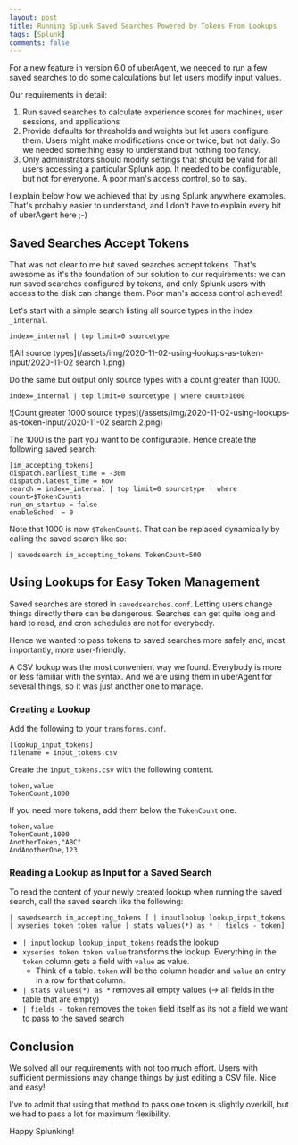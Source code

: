```yaml
---
layout: post
title: Running Splunk Saved Searches Powered by Tokens From Lookups
tags: [Splunk]
comments: false
---
```

For a new feature in version 6.0 of uberAgent, we needed to run a few saved searches to do some calculations but let users modify input values.

Our requirements in detail:
 1. Run saved searches to calculate experience scores for machines, user sessions, and applications
 2. Provide defaults for thresholds and weights but let users configure them. Users might make modifications once or twice, but not daily. So we needed something easy to understand but nothing too fancy.
 3. Only administrators should modify settings that should be valid for all users accessing a particular Splunk app. It needed to be configurable, but not for everyone. A poor man's access control, so to say.

I explain below how we achieved that by using Splunk anywhere examples. That's probably easier to understand, and I don't have to explain every bit of uberAgent here ;-)

## Saved Searches Accept Tokens
That was not clear to me but saved searches accept tokens. That's awesome as it's the foundation of our solution to our requirements: we can run saved searches configured by tokens, and only Splunk users with access to the disk can change them. Poor man's access control achieved!

Let's start with a simple search listing all source types in the index `_internal`.
```
index=_internal | top limit=0 sourcetype
```

![All source types](/assets/img/2020-11-02-using-lookups-as-token-input/2020-11-02 search 1.png)

Do the same but output only source types with a count greater than 1000.
```
index=_internal | top limit=0 sourcetype | where count>1000
```

![Count greater 1000 source types](/assets/img/2020-11-02-using-lookups-as-token-input/2020-11-02 search 2.png)

The 1000 is the part you want to be configurable. Hence create the following saved search:
```
[im_accepting_tokens]
dispatch.earliest_time = -30m
dispatch.latest_time = now
search = index=_internal | top limit=0 sourcetype | where count>$TokenCount$
run_on_startup = false
enableSched  = 0
```

Note that 1000 is now `$TokenCount$`. That can be replaced dynamically by calling the saved search like so:
```
| savedsearch im_accepting_tokens TokenCount=500
```

## Using Lookups for Easy Token Management
Saved searches are stored in `savedsearches.conf`. Letting users change things directly there can be dangerous. Searches can get quite long and hard to read, and cron schedules are not for everybody.

Hence we wanted to pass tokens to saved searches more safely and, most importantly, more user-friendly.

A CSV lookup was the most convenient way we found. Everybody is more or less familiar with the syntax. And we are using them in uberAgent for several things, so it was just another one to manage.

### Creating a Lookup
Add the following to your `transforms.conf`.
```
[lookup_input_tokens]
filename = input_tokens.csv
```

Create the `input_tokens.csv` with the following content.
```
token,value
TokenCount,1000
```

If you need more tokens, add them below the `TokenCount` one.
```
token,value
TokenCount,1000
AnotherToken,"ABC"
AndAnotherOne,123
```

### Reading a Lookup as Input for a Saved Search
To read the content of your newly created lookup when running the saved search, call the saved search like the following:
```
| savedsearch im_accepting_tokens [ | inputlookup lookup_input_tokens | xyseries token token value | stats values(*) as * | fields - token]
````


 - `| inputlookup lookup_input_tokens` reads the lookup
 - `xyseries token token value` transforms the lookup. Everything in the `token` column gets a field with `value` as value.
   - Think of a table. `token` will be the column header and `value` an entry in a row for that column.
 - `| stats values(*) as *` removes all empty values (-> all fields in the table that are empty)
 - `| fields - token` removes the `token` field itself as its not a field we want to pass to the saved search
 
## Conclusion
We solved all our requirements with not too much effort. Users with sufficient permissions may change things by just editing a CSV file. Nice and easy!

I've to admit that using that method to pass one token is slightly overkill, but we had to pass a lot for maximum flexibility.

Happy Splunking!
